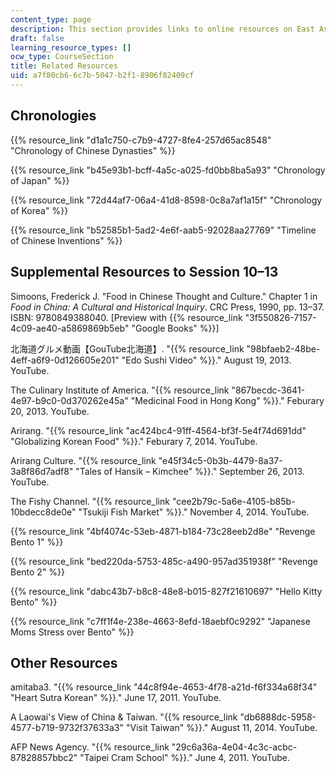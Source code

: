 ```yaml
---
content_type: page
description: This section provides links to online resources on East Asian culture.
draft: false
learning_resource_types: []
ocw_type: CourseSection
title: Related Resources
uid: a7f80cb6-6c7b-5047-b2f1-8906f82409cf
---
```

## Chronologies

{{% resource_link "d1a1c750-c7b9-4727-8fe4-257d65ac8548" "Chronology of Chinese Dynasties" %}}

{{% resource_link "b45e93b1-bcff-4a5c-a025-fd0bb8ba5a93" "Chronology of Japan" %}}

{{% resource_link "72d44af7-06a4-41d8-8598-0c8a7af1a15f" "Chronology of Korea" %}}

{{% resource_link "b52585b1-5ad2-4e6f-aab5-92028aa27769" "Timeline of Chinese Inventions" %}}

## Supplemental Resources to Session 10–13

Simoons, Frederick J. "Food in Chinese Thought and Culture." Chapter 1 in *Food in China: A Cultural and Historical Inquiry*. CRC Press, 1990, pp. 13–37. ISBN: 9780849388040. \[Preview with {{% resource_link "3f550826-7157-4c09-ae40-a5869869b5eb" "Google Books" %}}\]

北海道グルメ動画【GouTube北海道】. "{{% resource_link "98bfaeb2-48be-4eff-a6f9-0d126605e201" "Edo Sushi Video" %}}." August 19, 2013. YouTube.

The Culinary Institute of America. "{{% resource_link "867becdc-3641-4e97-b9c0-0d370262e45a" "Medicinal Food in Hong Kong" %}}." Feburary 20, 2013. YouTube.

Arirang. "{{% resource_link "ac424bc4-91ff-4564-bf3f-5e4f74d691dd" "Globalizing Korean Food" %}}." Feburary 7, 2014. YouTube.

Arirang Culture. "{{% resource_link "e45f34c5-0b3b-4479-8a37-3a8f86d7adf8" "Tales of Hansik – Kimchee" %}}." September 26, 2013. YouTube.

The Fishy Channel. "{{% resource_link "cee2b79c-5a6e-4105-b85b-10bdecc8de0e" "Tsukiji Fish Market" %}}." November 4, 2014. YouTube.

{{% resource_link "4bf4074c-53eb-4871-b184-73c28eeb2d8e" "Revenge Bento 1" %}}

{{% resource_link "bed220da-5753-485c-a490-957ad351938f" "Revenge Bento 2" %}}

{{% resource_link "dabc43b7-b8c8-48e8-b015-827f21610697" "Hello Kitty Bento" %}}

{{% resource_link "c7ff1f4e-238e-4663-8efd-18aebf0c9292" "Japanese Moms Stress over Bento" %}}

## Other Resources

amitaba3. "{{% resource_link "44c8f94e-4653-4f78-a21d-f6f334a68f34" "Heart Sutra Korean" %}}." June 17, 2011. YouTube.

A Laowai's View of China & Taiwan. "{{% resource_link "db6888dc-5958-4577-b719-9732f37633a3" "Visit Taiwan" %}}." August 11, 2014. YouTube.

AFP News Agency. "{{% resource_link "29c6a36a-4e04-4c3c-acbc-87828857bbc2" "Taipei Cram School" %}}." June 4, 2011. YouTube.